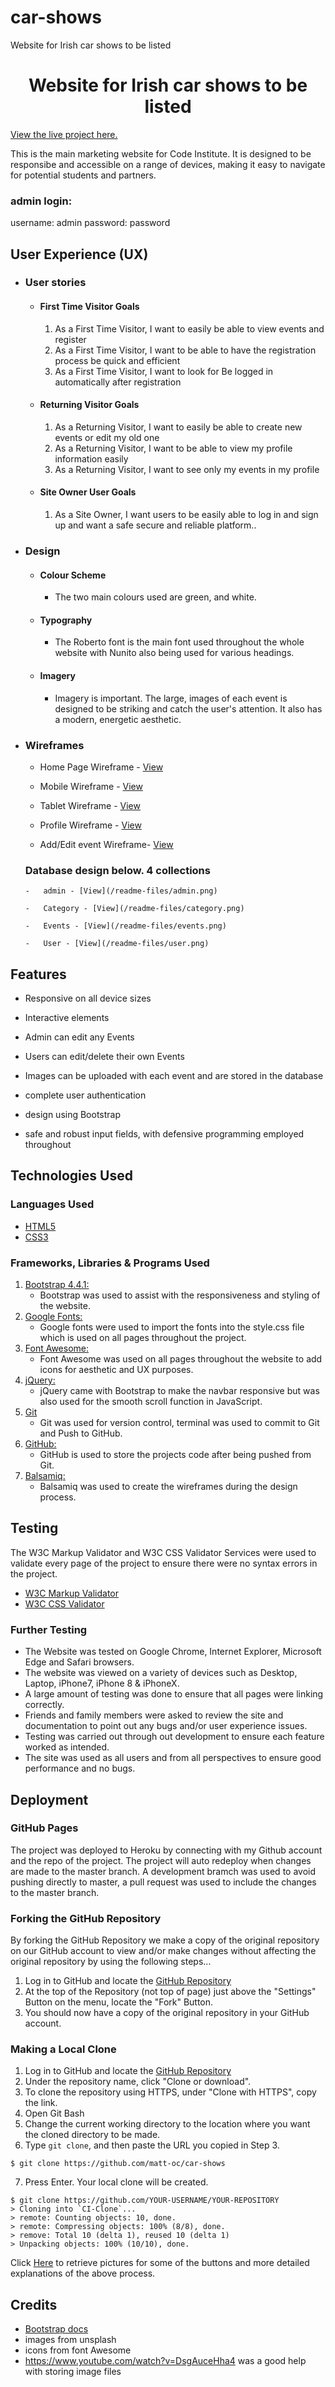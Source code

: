 # car-shows
Website for Irish car shows to be listed

<h1 align="center">Website for Irish car shows to be listed</h1>

[View the live project here.](https://cars-shows.herokuapp.com/)

This is the main marketing website for Code Institute. It is designed to be responsibe and accessible on a range of devices, making it easy to navigate for potential students and partners.

### admin login:

username: admin
password: password

## User Experience (UX)

-   ### User stories

    -   #### First Time Visitor Goals

        1. As a First Time Visitor, I want to easily be able to view events and register
        2. As a First Time Visitor, I want to be able to have the registration process be quick and efficient
        3. As a First Time Visitor, I want to look for Be logged in automatically after registration

    -   #### Returning Visitor Goals

        1. As a Returning Visitor, I want to easily be able to create new events or edit my old one
        2. As a Returning Visitor, I want to be able to view my profile information easily
        3. As a Returning Visitor, I want to see only my events in my profile

    -   #### Site Owner User Goals
        1. As a Site Owner, I want users to be easily able to log in and sign up and want a safe secure and reliable platform..


-   ### Design
    -   #### Colour Scheme
        -   The two main colours used are green, and white.
    -   #### Typography
        -   The Roberto font is the main font used throughout the whole website with Nunito also being used for various headings.
    -   #### Imagery
        -   Imagery is important. The large, images of each event is designed to be striking and catch the user's attention. It also has a modern, energetic aesthetic.

*   ### Wireframes

    -   Home Page Wireframe - [View](/readme-files/home_desktop.png)

    -   Mobile Wireframe - [View](/readme-files/home_mobile.png)

    -   Tablet Wireframe - [View](/readme-files/home_tablet.png)

    -   Profile Wireframe - [View](/readme-files/profile.png)

    -   Add/Edit event Wireframe- [View](/readme-files/addtask.png)



    ### Database design below. 4 collections

        -   admin - [View](/readme-files/admin.png)

        -   Category - [View](/readme-files/category.png)

        -   Events - [View](/readme-files/events.png)

        -   User - [View](/readme-files/user.png)



## Features

-   Responsive on all device sizes

-   Interactive elements

- Admin can edit any Events

- Users can edit/delete their own Events

- Images can be uploaded with each event and are stored in the database

- complete user authentication

- design using Bootstrap

- safe and robust input fields, with defensive programming employed throughout

## Technologies Used

### Languages Used

-   [HTML5](https://en.wikipedia.org/wiki/HTML5)
-   [CSS3](https://en.wikipedia.org/wiki/Cascading_Style_Sheets)

### Frameworks, Libraries & Programs Used

1. [Bootstrap 4.4.1:](https://getbootstrap.com/docs/4.4/getting-started/introduction/)
    - Bootstrap was used to assist with the responsiveness and styling of the website.
1. [Google Fonts:](https://fonts.google.com/)
    - Google fonts were used to import the fonts into the style.css file which is used on all pages throughout the project.
1. [Font Awesome:](https://fontawesome.com/)
    - Font Awesome was used on all pages throughout the website to add icons for aesthetic and UX purposes.
1. [jQuery:](https://jquery.com/)
    - jQuery came with Bootstrap to make the navbar responsive but was also used for the smooth scroll function in JavaScript.
1. [Git](https://git-scm.com/)
    - Git was used for version control, terminal was used to commit to Git and Push to GitHub.
1. [GitHub:](https://github.com/)
    - GitHub is used to store the projects code after being pushed from Git.
1. [Balsamiq:](https://balsamiq.com/)
    - Balsamiq was used to create the wireframes during the design process.

## Testing

The W3C Markup Validator and W3C CSS Validator Services were used to validate every page of the project to ensure there were no syntax errors in the project.

-   [W3C Markup Validator](https://jigsaw.w3.org/css-validator/#validate_by_input)
-   [W3C CSS Validator](https://jigsaw.w3.org/css-validator/#validate_by_input)

### Further Testing

-   The Website was tested on Google Chrome, Internet Explorer, Microsoft Edge and Safari browsers.
-   The website was viewed on a variety of devices such as Desktop, Laptop, iPhone7, iPhone 8 & iPhoneX.
-   A large amount of testing was done to ensure that all pages were linking correctly.
-   Friends and family members were asked to review the site and documentation to point out any bugs and/or user experience issues.
-   Testing was carried out through out development to ensure each feature worked as intended.
-   The site was used as all users and from all perspectives to ensure good performance and no bugs.


## Deployment

### GitHub Pages

The project was deployed to Heroku by connecting with my Github account and the repo of the project.
The project will auto redeploy when changes are made to the master branch.
A development bramch was used to avoid pushing directly to master, a pull request was used to include the changes to the master branch.



### Forking the GitHub Repository

By forking the GitHub Repository we make a copy of the original repository on our GitHub account to view and/or make changes without affecting the original repository by using the following steps...

1. Log in to GitHub and locate the [GitHub Repository](https://github.com/)
2. At the top of the Repository (not top of page) just above the "Settings" Button on the menu, locate the "Fork" Button.
3. You should now have a copy of the original repository in your GitHub account.

### Making a Local Clone

1. Log in to GitHub and locate the [GitHub Repository](https://github.com/)
2. Under the repository name, click "Clone or download".
3. To clone the repository using HTTPS, under "Clone with HTTPS", copy the link.
4. Open Git Bash
5. Change the current working directory to the location where you want the cloned directory to be made.
6. Type `git clone`, and then paste the URL you copied in Step 3.

```
$ git clone https://github.com/matt-oc/car-shows
```

7. Press Enter. Your local clone will be created.

```
$ git clone https://github.com/YOUR-USERNAME/YOUR-REPOSITORY
> Cloning into `CI-Clone`...
> remote: Counting objects: 10, done.
> remote: Compressing objects: 100% (8/8), done.
> remove: Total 10 (delta 1), reused 10 (delta 1)
> Unpacking objects: 100% (10/10), done.
```

Click [Here](https://help.github.com/en/github/creating-cloning-and-archiving-repositories/cloning-a-repository#cloning-a-repository-to-github-desktop) to retrieve pictures for some of the buttons and more detailed explanations of the above process.

## Credits

- [Bootstrap docs](https://getbootstrap.com/)
- images from unsplash
- icons from font Awesome
- https://www.youtube.com/watch?v=DsgAuceHha4 was a good help with storing image files
